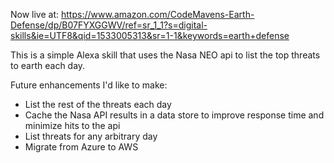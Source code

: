 Now live at: https://www.amazon.com/CodeMavens-Earth-Defense/dp/B07FYXGGWV/ref=sr_1_1?s=digital-skills&ie=UTF8&qid=1533005313&sr=1-1&keywords=earth+defense

This is a simple Alexa skill that uses the Nasa NEO api to list the top threats to earth each day.

Future enhancements I'd like to make:
- List the rest of the threats each day 
- Cache the Nasa API results in a data store to improve response time and minimize hits to the api
- List threats for any arbitrary day
- Migrate from Azure to AWS

